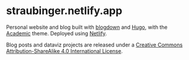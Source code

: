 # straubinger.netlify.app

Personal website and blog built with [blogdown](https://github.com/rstudio/blogdown) and [Hugo](https://gohugo.io/), with the [Academic](https://sourcethemes.com/academic/) theme. Deployed using [Netlify](https://www.netlify.com/).

Blog posts and dataviz projects are released under a [Creative Commons Attribution-ShareAlike 4.0 International License](http://creativecommons.org/licenses/by-sa/4.0/).
